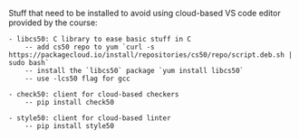 Stuff that need to be installed to avoid using cloud-based VS code editor provided by the course:

    - libcs50: C library to ease basic stuff in C
        -- add cs50 repo to yum `curl -s https://packagecloud.io/install/repositories/cs50/repo/script.deb.sh | sudo bash`
        -- install the `libcs50` package `yum install libcs50`
        -- use -lcs50 flag for gcc

    - check50: client for cloud-based checkers
        -- pip install check50

    - style50: client for cloud-based linter
        -- pip install style50
